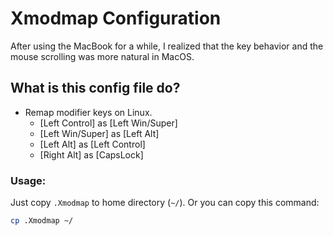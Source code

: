 # Xmodmap Configuration
After using the MacBook for a while, I realized that the key behavior and the mouse scrolling was more natural in MacOS.

## What is this config file do?
* Remap modifier keys on Linux.
  - [Left Control] as [Left Win/Super]
  - [Left Win/Super] as [Left Alt]
  - [Left Alt] as [Left Control]
  - [Right Alt] as [CapsLock]

### Usage:
Just copy `.Xmodmap` to home directory (`~/`). Or you can copy this command:
```bash
cp .Xmodmap ~/
```
